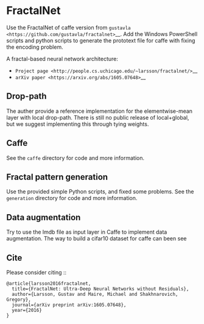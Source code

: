 FractalNet
==========

Use the FractalNet of caffe version from `gustavla <https://github.com/gustavla/fractalnet>`__. Add the Windows PowerShell scripts and python scripts to generate the prototext  file for caffe with fixing the encoding problem.

A fractal-based neural network architecture:

* `Project page <http://people.cs.uchicago.edu/~larsson/fractalnet/>`__
* `arXiv paper <https://arxiv.org/abs/1605.07648>`__

Drop-path
---------
The auther provide a reference implementation for the elementwise-mean layer with local
drop-path. There is still no public release of local+global, but we suggest
implementing this through tying weights. 

Caffe
--------
See the ``caffe`` directory for code and more information.

Fractal pattern generation
--------------------------
Use the provided simple Python scripts, and fixed some problems. See the ``generation`` directory for
code and more information.

Data augmentation
-----------------
Try to use the lmdb file as input layer in Caffe to implement data augmentation. 
The way to build a cifar10 dataset for caffe can been see 

Cite
----
Please consider citing ::

    @article{larsson2016fractalnet,
      title={FractalNet: Ultra-Deep Neural Networks without Residuals},
      author={Larsson, Gustav and Maire, Michael and Shakhnarovich, Gregory},
      journal={arXiv preprint arXiv:1605.07648},
      year={2016}
    }

